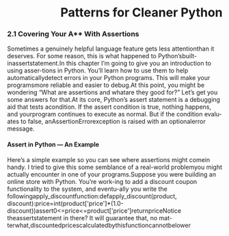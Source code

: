 
<h1 dir="rtl">Patterns for Cleaner Python</h1>
<div dir='rt1'>
  
<h3 dir='rt1'>2.1 Covering Your A** With Assertions</h3>
  
Sometimes a genuinely helpful language feature gets less attentionthan it deserves. For some reason, this is what happened to Python’sbuilt-inassertstatement.In this chapter I’m going to give you an introduction to using asser-tions in Python. You’ll learn how to use them to help automaticallydetect errors in your Python programs. This will make your programsmore reliable and easier to debug.At this point, you might be wondering “What are assertions and whatare they good for?” Let’s get you some answers for that.At its core, Python’s assert statement is a debugging aid that tests acondition. If the assert condition is true, nothing happens, and yourprogram continues to execute as normal. But if the condition evalu-ates to false, anAssertionErrorexception is raised with an optionalerror message.

<h4 dir='rt1'>Assert in Python — An Example</h4>
  
Here’s a simple example so you can see where assertions might comein handy. I tried to give this some semblance of a real-world problemyou might actually encounter in one of your programs.Suppose you were building an online store with Python. You’re work-ing to add a discount coupon functionality to the system, and eventu-ally you write the followingapply_discountfunction:defapply_discount(product, discount):price=int(product['price']*(1.0-discount))assert0<=price<=product['price']returnpriceNotice theassertstatement in there? It will guarantee that, no mat-terwhat,discountedpricescalculatedbythisfunctioncannotbelower
